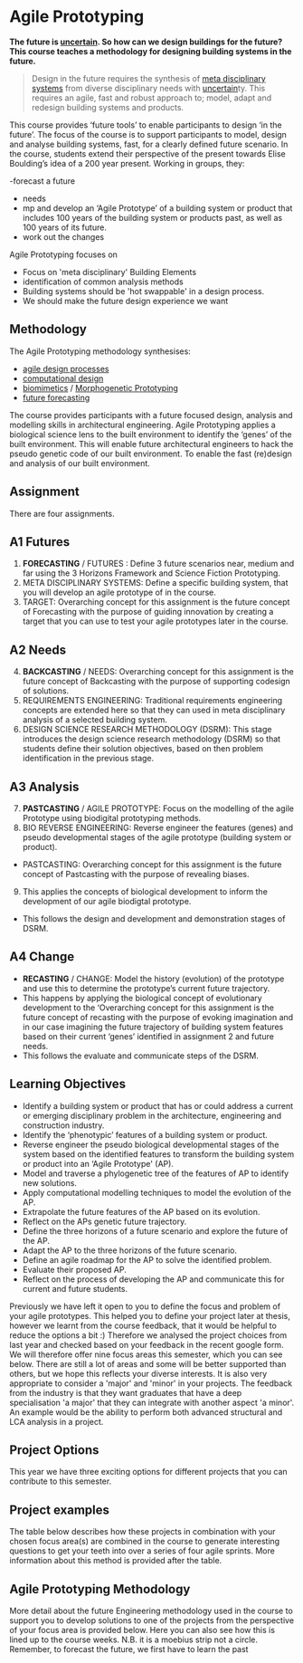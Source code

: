 # Agile Prototyping

**The future is [uncertain]. So how can we design buildings for the future? This course  teaches a methodology for designing building systems in the future.**


>Design in the future requires the synthesis of [meta disciplinary systems] from diverse disciplinary needs with [uncertain]ty.  This requires an agile, fast and robust approach to; model, adapt and redesign building systems and products.

This course provides ‘future tools’ to enable participants to design ‘in the future’. The focus of the course is to support participants to model, design and analyse building systems, fast, for a clearly defined future scenario. In the course, students extend their perspective of the present towards Elise Boulding’s idea of a 200 year present. Working in groups, they:

-forecast a future
- needs
- mp and develop an ‘Agile Prototype’ of a building system or product that includes 100 years of the building system or products past, as well as 100 years of its future.
- work out the changes



Agile Prototyping focuses on

- Focus on 'meta disciplinary' Building Elements
- identification of common analysis methods
- Building systems should be 'hot swappable' in a design process.
- We should make the future design experience we want

## Methodology
The Agile Prototyping methodology synthesises:
- [agile design processes](Concepts/Agile) 
- [computational design](Concepts/ComputationalDesign)
- [biomimetics](Concepts/Biomimetics) / [Morphogenetic Prototyping](Concepts/MorphogeneticPrototyping)
- [future forecasting](Concepts/Futures)

The course provides participants with a future focused design, analysis and modelling skills in architectural engineering. Agile Prototyping applies a biological science lens to the built environment to identify the ‘genes’ of the built environment. This will enable future architectural engineers to hack the pseudo genetic code of our built environment. To enable the fast (re)design and analysis of our built environment.


## Assignment
There are four assignments.

## A1 Futures
1. **FORECASTING** / FUTURES : Define 3 future scenarios near, medium and far using the 3 Horizons Framework and Science Fiction Prototyping.
2. META DISCIPLINARY SYSTEMS: Define a specific building system, that you will develop an agile prototype of in the course.
3. TARGET: Overarching concept for this assignment is the future concept of Forecasting with the purpose of guiding innovation by creating a target that you can use to test your agile prototypes later in the course.

## A2 Needs
4. **BACKCASTING** / NEEDS: Overarching concept for this assignment is the future concept of Backcasting with the purpose of supporting codesign of solutions.
5. REQUIREMENTS ENGINEERING: Traditional requirements engineering concepts are extended here so that they can used in meta disciplinary analysis of a selected building system.
6. DESIGN SCIENCE RESEARCH METHODOLOGY (DSRM): This stage introduces the design science research methodology (DSRM) so that students define their solution objectives, based on then problem identification in the previous stage.

## A3 Analysis
7. **PASTCASTING** / AGILE PROTOTYPE: Focus on the modelling of the agile Prototype using biodigital prototyping methods.
8. BIO REVERSE ENGINEERING: Reverse engineer the features (genes) and pseudo developmental stages of the agile prototype (building system or product).
- PASTCASTING: Overarching concept for this assignment is the future concept of Pastcasting with the purpose of revealing biases.
9. This applies the concepts of biological development to inform the development of our agile biodigtal prototype.
- This follows the design and development and demonstration stages of DSRM.

## A4 Change
- **RECASTING** / CHANGE:  Model the history (evolution) of the prototype and use this to determine the prototype’s current future trajectory.
- This happens by applying the biological concept of evolutionary development to the
‘Overarching concept for this assignment is the future concept of recasting with the purpose of evoking imagination and in our case imagining the future trajectory of building system features based on their current ‘genes’ identified in assignment 2 and future needs.
- This follows the evaluate and communicate steps of the DSRM.

## Learning Objectives
- Identify a building system or product that has or could address a current or emerging disciplinary problem in the architecture, engineering and construction industry.
- Identify the ‘phenotypic’ features of a building system or product.
- Reverse engineer the pseudo biological developmental stages of the system based on the identified features to transform the building system or product into an ‘Agile Prototype' (AP).
- Model and traverse a phylogenetic tree of the features of AP to identify new solutions.
- Apply computational modelling techniques to model the evolution of the AP.
- Extrapolate the future features of the AP based on its evolution.
- Reflect on the APs genetic future trajectory.
- Define the three horizons of a future scenario and explore the future of the AP.
- Adapt the AP to the three horizons of the future scenario.
- Define an agile roadmap for the AP to solve the identified problem.
- Evaluate their proposed AP.
- Reflect on the process of developing the AP and communicate this for current and future students.
  
Previously we have left it open to you to define the focus and problem of your agile prototypes. This helped you to define your project later at thesis, however we learnt from the course feedback, that it would be helpful to reduce the options a bit :) Therefore we analysed the project choices from last year and checked based on your feedback in the recent google form. We will therefore offer nine focus areas this semester, which you can see below. There are still a lot of areas and some will be better supported than others, but we hope this reflects your diverse interests. It is also very appropriate to consider a 'major' and 'minor' in your projects. The feedback from the industry is that they want graduates that have a deep specialisation 'a major' that they can integrate with another aspect 'a minor'. An example would be the ability to perform both advanced structural and LCA analysis in a project.

## Project Options
This year we have three exciting options for different projects that you can contribute to this semester.

## Project examples
The table below describes how these projects in combination with your chosen focus area(s) are combined in the course to generate interesting questions to get your teeth into over a series of four agile sprints. More information about this method is provided after the table.

## Agile Prototyping Methodology
More detail about the future Engineering methodology used in the course to support you to develop solutions to one of the projects from the perspective of your focus area is provided below. Here you can also see how this is lined up to the course weeks. N.B. it is a moebius strip not a circle. Remember, to forecast the future, we first have to learn the past

<!-- link -->
[meta disciplinary systems]: /Concepts/MetaDisciplinary
[uncertain]: /Concepts/Future
